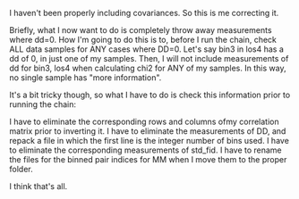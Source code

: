 I haven't been properly including covariances. So this is me correcting it.

Briefly, what I now want to do is completely throw away measurements where dd=0.
How I'm going to do this is to, before I run the chain, check ALL data samples
for ANY cases where DD=0. Let's say bin3 in los4 has a dd of 0, in just one of
my samples. Then, I will not include measurements of dd for bin3, los4 when
calculating chi2 for ANY of my samples. In this way, no single sample has "more
information".

It's a bit tricky though, so what I have to do is check this information prior
to running the chain:

I have to eliminate the corresponding rows and columns ofmy correlation matrix
prior to inverting it.
I have to eliminate the measurements of DD, and repack a file in which the first
line is the integer number of bins used.
I have to eliminate the corresponding measurements of std_fid.
I have to rename the files for the binned pair indices for MM when I move them
to the proper folder.

I think that's all.